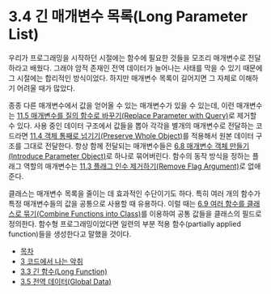 # 3.4 긴 매개변수 목록(Long Parameter List)
우리가 프로그래밍을 시작하던 시절에는 함수에 필요한 것들을 모조리 매개변수로 전달하라고 배웠다. 그래야 암적 존재인 전역 데이터가 늘어나는 사태를 막을 수 있기 때문에 그 시절에는 합리적인 방식이었다. 하지만 매개변수 목록이 길어지면 그 자체로 이해하기 어려울 때가 많았다.

종종 다른 매개변수에서 값을 얻어올 수 있는 매개변수가 있을 수 있는데, 이런 매개변수는 [11.5 매개변수를 질의 함수로 바꾸기(Replace Parameter with Query)](https://github.com/wonder13662/refactoring-v2/blob/writing/chapter11/11-5.md)로 제거할 수 있다. 사용 중인 데이터 구조에서 값들을 뽑아 각각을 별개의 매개변수로 전달하는 코드라면 [11.4 객체 통째로 넘기기(Preserve Whole Object)](https://github.com/wonder13662/refactoring-v2/blob/writing/chapter11/11-4.md)를 적용해서 원본 데이터 구조를 그대로 전달한다. 항상 함께 전달되는 매개변수들은 [6.8 매개변수 객체 만들기(Introduce Parameter Object)](https://github.com/wonder13662/refactoring-v2/blob/writing/chapter06/6-8.md)로 하나로 묶어버린다. 함수의 동작 방식을 정하는 플래그 역할의 매개변수는 [11.3 플래그 인수 제거하기(Remove Flag Argument)](https://github.com/wonder13662/refactoring-v2/blob/writing/chapter11/11-3.md)로 없애준다.

클래스는 매개변수 목록을 줄이는 데 효과적인 수단이기도 하다. 특히 여러 개의 함수가 특정 매개변수들의 값을 공통으로 사용할 때 유용하다. 이럴 때는 [6.9 여러 함수를 클래스로 묶기(Combine Functions into Class)](https://github.com/wonder13662/refactoring-v2/blob/writing/chapter06/6-9.md)를 이용하여 공통 값들을 클래스의 필드로 정의한다. 함수형 프로그래밍이었다면 일련의 부분 적용 함수(partially applied function)들을 생성한다고 말했을 것이다.

- [목차](https://github.com/wonder13662/refactoring-v2/blob/writing)
- [3 코드에서 나는 악취](https://github.com/wonder13662/refactoring-v2/blob/writing/chapter03)
- [3.3 긴 함수(Long Function)](https://github.com/wonder13662/refactoring-v2/blob/writing/chapter03/3-3.md)
- [3.5 전역 데이터(Global Data)](https://github.com/wonder13662/refactoring-v2/blob/writing/chapter03/3-5.md)